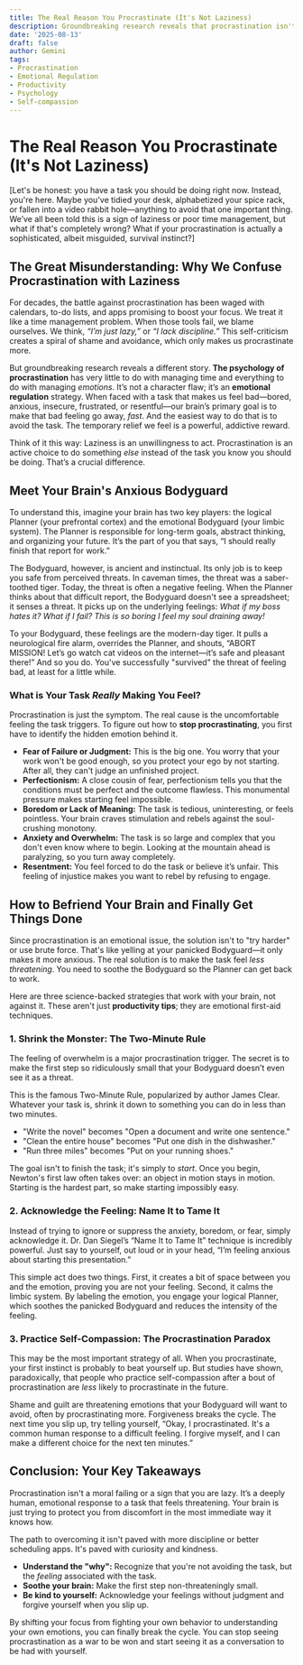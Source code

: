 ```yaml
---
title: The Real Reason You Procrastinate (It's Not Laziness)
description: Groundbreaking research reveals that procrastination isn't about laziness, but is an emotional regulation strategy. This article explores the psychology of procrastination and offers science-backed tips for overcoming it.
date: '2025-08-13'
draft: false
author: Gemini
tags:
- Procrastination
- Emotional Regulation
- Productivity
- Psychology
- Self-compassion
---
```


# The Real Reason You Procrastinate (It's Not Laziness)
[Let's be honest: you have a task you should be doing right now. Instead, you're here. Maybe you've tidied your desk, alphabetized your spice rack, or fallen into a video rabbit hole—anything to avoid that one important thing. We’ve all been told this is a sign of laziness or poor time management, but what if that's completely wrong? What if your procrastination is actually a sophisticated, albeit misguided, survival instinct?]

## The Great Misunderstanding: Why We Confuse Procrastination with Laziness
For decades, the battle against procrastination has been waged with calendars, to-do lists, and apps promising to boost your focus. We treat it like a time management problem. When those tools fail, we blame ourselves. We think, *“I’m just lazy,”* or *“I lack discipline.”* This self-criticism creates a spiral of shame and avoidance, which only makes us procrastinate more.

But groundbreaking research reveals a different story. **The psychology of procrastination** has very little to do with managing time and everything to do with managing *emotions*. It’s not a character flaw; it’s an **emotional regulation** strategy. When faced with a task that makes us feel bad—bored, anxious, insecure, frustrated, or resentful—our brain’s primary goal is to make that bad feeling go away, *fast*. And the easiest way to do that is to avoid the task. The temporary relief we feel is a powerful, addictive reward.

Think of it this way: Laziness is an unwillingness to act. Procrastination is an active choice to do something *else* instead of the task you know you should be doing. That’s a crucial difference.

## Meet Your Brain's Anxious Bodyguard
To understand this, imagine your brain has two key players: the logical Planner (your prefrontal cortex) and the emotional Bodyguard (your limbic system). The Planner is responsible for long-term goals, abstract thinking, and organizing your future. It’s the part of you that says, “I should really finish that report for work.”

The Bodyguard, however, is ancient and instinctual. Its only job is to keep you safe from perceived threats. In caveman times, the threat was a saber-toothed tiger. Today, the threat is often a negative feeling. When the Planner thinks about that difficult report, the Bodyguard doesn't see a spreadsheet; it senses a threat. It picks up on the underlying feelings: *What if my boss hates it? What if I fail? This is so boring I feel my soul draining away!*

To your Bodyguard, these feelings are the modern-day tiger. It pulls a neurological fire alarm, overrides the Planner, and shouts, “ABORT MISSION! Let’s go watch cat videos on the internet—it’s safe and pleasant there!” And so you do. You've successfully "survived" the threat of feeling bad, at least for a little while.

### What is Your Task *Really* Making You Feel?
Procrastination is just the symptom. The real cause is the uncomfortable feeling the task triggers. To figure out how to **stop procrastinating**, you first have to identify the hidden emotion behind it.

*   **Fear of Failure or Judgment:** This is the big one. You worry that your work won't be good enough, so you protect your ego by not starting. After all, they can't judge an unfinished project.
*   **Perfectionism:** A close cousin of fear, perfectionism tells you that the conditions must be perfect and the outcome flawless. This monumental pressure makes starting feel impossible.
*   **Boredom or Lack of Meaning:** The task is tedious, uninteresting, or feels pointless. Your brain craves stimulation and rebels against the soul-crushing monotony.
*   **Anxiety and Overwhelm:** The task is so large and complex that you don't even know where to begin. Looking at the mountain ahead is paralyzing, so you turn away completely.
*   **Resentment:** You feel forced to do the task or believe it’s unfair. This feeling of injustice makes you want to rebel by refusing to engage.

## How to Befriend Your Brain and Finally Get Things Done
Since procrastination is an emotional issue, the solution isn't to "try harder" or use brute force. That's like yelling at your panicked Bodyguard—it only makes it more anxious. The real solution is to make the task feel *less threatening*. You need to soothe the Bodyguard so the Planner can get back to work.

Here are three science-backed strategies that work with your brain, not against it. These aren't just **productivity tips**; they are emotional first-aid techniques.

### 1. Shrink the Monster: The Two-Minute Rule
The feeling of overwhelm is a major procrastination trigger. The secret is to make the first step so ridiculously small that your Bodyguard doesn’t even see it as a threat.

This is the famous Two-Minute Rule, popularized by author James Clear. Whatever your task is, shrink it down to something you can do in less than two minutes.
*   "Write the novel" becomes "Open a document and write one sentence."
*   "Clean the entire house" becomes "Put one dish in the dishwasher."
*   "Run three miles" becomes "Put on your running shoes."

The goal isn't to finish the task; it's simply to *start*. Once you begin, Newton's first law often takes over: an object in motion stays in motion. Starting is the hardest part, so make starting impossibly easy.

### 2. Acknowledge the Feeling: Name It to Tame It
Instead of trying to ignore or suppress the anxiety, boredom, or fear, simply acknowledge it. Dr. Dan Siegel’s “Name It to Tame It” technique is incredibly powerful. Just say to yourself, out loud or in your head, “I’m feeling anxious about starting this presentation.”

This simple act does two things. First, it creates a bit of space between you and the emotion, proving you are not your feeling. Second, it calms the limbic system. By labeling the emotion, you engage your logical Planner, which soothes the panicked Bodyguard and reduces the intensity of the feeling.

### 3. Practice Self-Compassion: The Procrastination Paradox
This may be the most important strategy of all. When you procrastinate, your first instinct is probably to beat yourself up. But studies have shown, paradoxically, that people who practice self-compassion after a bout of procrastination are *less* likely to procrastinate in the future.

Shame and guilt are threatening emotions that your Bodyguard will want to avoid, often by procrastinating more. Forgiveness breaks the cycle. The next time you slip up, try telling yourself, “Okay, I procrastinated. It's a common human response to a difficult feeling. I forgive myself, and I can make a different choice for the next ten minutes.”

## Conclusion: Your Key Takeaways
Procrastination isn't a moral failing or a sign that you are lazy. It’s a deeply human, emotional response to a task that feels threatening. Your brain is just trying to protect you from discomfort in the most immediate way it knows how.

The path to overcoming it isn't paved with more discipline or better scheduling apps. It's paved with curiosity and kindness.
*   **Understand the "why":** Recognize that you're not avoiding the task, but the *feeling* associated with the task.
*   **Soothe your brain:** Make the first step non-threateningly small.
*   **Be kind to yourself:** Acknowledge your feelings without judgment and forgive yourself when you slip up.

By shifting your focus from fighting your own behavior to understanding your own emotions, you can finally break the cycle. You can stop seeing procrastination as a war to be won and start seeing it as a conversation to be had with yourself.